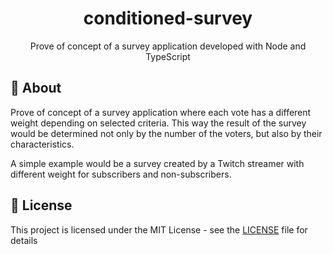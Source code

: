 <div align="center">
  <h1>conditioned-survey</h1>
  <p>Prove of concept of a survey application developed with Node and TypeScript</p>
</div>

## :bookmark: About

Prove of concept of a survey application where each vote has a different weight depending on selected criteria. This way the result of the survey would be determined not only by the number of the voters, but also by their characteristics.

A simple example would be a survey created by a Twitch streamer with different weight for subscribers and non-subscribers.

## :memo: License

This project is licensed under the MIT License - see the [LICENSE](LICENSE) file for details
